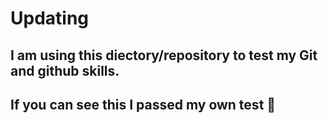 # Updating

## I am using this diectory/repository to test my Git and github skills. 
## If you can see this I passed my own test 🎯